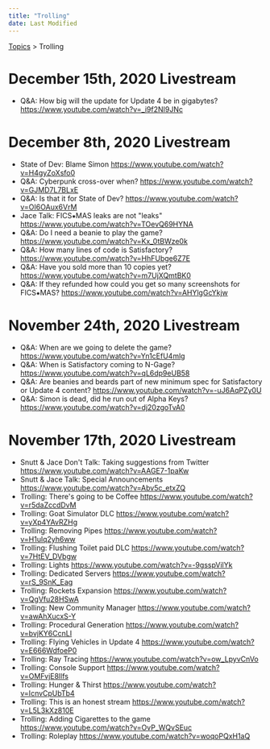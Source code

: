 ```yaml
---
title: "Trolling"
date: Last Modified
---
```

[Topics](../topics.md) > Trolling

# December 15th, 2020 Livestream
* Q&A: How big will the update for Update 4 be in gigabytes? https://www.youtube.com/watch?v=_i9f2NI9JNc

# December 8th, 2020 Livestream
* State of Dev: Blame Simon https://www.youtube.com/watch?v=H4gyZoXsfo0
* Q&A: Cyberpunk cross-over when? https://www.youtube.com/watch?v=GJMD7L7BLxE
* Q&A: Is that it for State of Dev? https://www.youtube.com/watch?v=OI6OAux6VrM
* Jace Talk: FICS⁕MAS leaks are not "leaks" https://www.youtube.com/watch?v=TOevQ69HYNA
* Q&A: Do I need a beanie to play the game? https://www.youtube.com/watch?v=Kx_0tBWze0k
* Q&A: How many lines of code is Satisfactory? https://www.youtube.com/watch?v=HhFUbge6Z7E
* Q&A: Have you sold more than 10 copies yet? https://www.youtube.com/watch?v=m7UjXQmtBK0
* Q&A: If they refunded how could you get so many screenshots for FICS⁕MAS? https://www.youtube.com/watch?v=AHYlgGcYkjw

# November 24th, 2020 Livestream
* Q&A: When are we going to delete the game? https://www.youtube.com/watch?v=Yn1cEfU4mlg
* Q&A: When is Satisfactory coming to N-Gage? https://www.youtube.com/watch?v=qL6dp9eUB58
* Q&A: Are beanies and beards part of new minimum spec for Satisfactory or Update 4 content? https://www.youtube.com/watch?v=-uJ6AqPZy0U
* Q&A: Simon is dead, did he run out of Alpha Keys? https://www.youtube.com/watch?v=dj20zgoTvA0

# November 17th, 2020 Livestream
* Snutt & Jace Don't Talk: Taking suggestions from Twitter https://www.youtube.com/watch?v=AAGE7-1paKw
* Snutt & Jace Talk: Special Announcements https://www.youtube.com/watch?v=Abv5c_etxZQ
* Trolling: There's going to be Coffee https://www.youtube.com/watch?v=r5daZccdDvM
* Trolling: Goat Simulator DLC https://www.youtube.com/watch?v=yXp4YAvRZHg
* Trolling: Removing Pipes https://www.youtube.com/watch?v=H1ulq2yh6ww
* Trolling: Flushing Toilet paid DLC https://www.youtube.com/watch?v=7HtEV_DVbgw
* Trolling: Lights https://www.youtube.com/watch?v=-9gsspVilYk
* Trolling: Dedicated Servers https://www.youtube.com/watch?v=rS_9SnK_Eag
* Trolling: Rockets Expansion https://www.youtube.com/watch?v=QgVfu28HSwA
* Trolling: New Community Manager https://www.youtube.com/watch?v=awAhXucxS-Y
* Trolling: Procedural Generation https://www.youtube.com/watch?v=bvjKY6CcnLI
* Trolling: Flying Vehicles in Update 4 https://www.youtube.com/watch?v=E666WdfoeP0
* Trolling: Ray Tracing https://www.youtube.com/watch?v=ow_LpyvCnVo
* Trolling: Console Support https://www.youtube.com/watch?v=OMFvjE8llfs
* Trolling: Hunger & Thirst https://www.youtube.com/watch?v=IcnvCpUbTb4
* Trolling: This is an honest stream https://www.youtube.com/watch?v=L5L3kXz810E
* Trolling: Adding Cigarettes to the game https://www.youtube.com/watch?v=OvP_WQvSEuc
* Trolling: Roleplay https://www.youtube.com/watch?v=woqoPQxH1aQ
